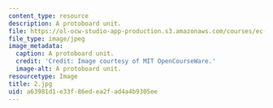 ```yaml
---
content_type: resource
description: A protoboard unit.
file: https://ol-ocw-studio-app-production.s3.amazonaws.com/courses/ec-s06-practical-electronics-fall-2004/a63981d1e33f86edea2fad4a4b9305ee_2.jpg
file_type: image/jpeg
image_metadata:
  caption: A protoboard unit.
  credit: 'Credit: Image courtesy of MIT OpenCourseWare.'
  image-alt: A protoboard unit.
resourcetype: Image
title: 2.jpg
uid: a63981d1-e33f-86ed-ea2f-ad4a4b9305ee
---
```

